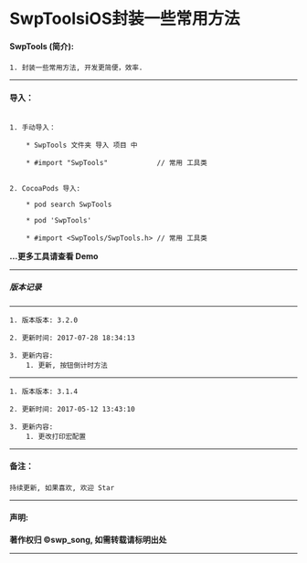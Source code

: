 # SwpToolsiOS封装一些常用方法


#### SwpTools (简介):

```
1. 封装一些常用方法, 开发更简便，效率.
```

-------


#### 导入：

```rub

1. 手动导入：

 	* SwpTools 文件夹 导入 项目 中

	* #import "SwpTools" 			// 常用 工具类


2. CocoaPods 导入:

	* pod search SwpTools

	* pod 'SwpTools'

	* #import <SwpTools/SwpTools.h>	// 常用 工具类
```
**...更多工具请查看 Demo**

-------

##### 版本记录

-------
```
1. 版本版本: 3.2.0

2. 更新时间: 2017-07-28 18:34:13

3. 更新内容:
    1. 更新, 按钮倒计时方法

```

-------

```
1. 版本版本: 3.1.4

2. 更新时间: 2017-05-12 13:43:10

3. 更新内容:
    1. 更改打印宏配置
```
-------

#### 备注：
```
持续更新, 如果喜欢, 欢迎 Star
```

-------

#### 声明:

**著作权归 ©swp_song, 如需转载请标明出处**

-------
